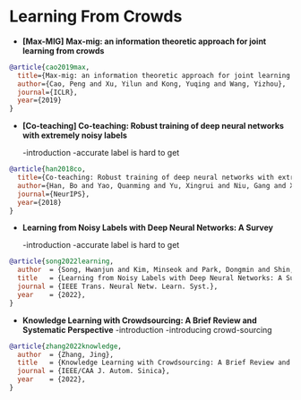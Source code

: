# Learning From Crowds

+ **[Max-MIG] Max-mig: an information theoretic approach for joint learning from crowds**
```bibtex
@article{cao2019max,
  title={Max-mig: an information theoretic approach for joint learning from crowds},
  author={Cao, Peng and Xu, Yilun and Kong, Yuqing and Wang, Yizhou},
  journal={ICLR},
  year={2019}
}
```

+ **[Co-teaching] Co-teaching: Robust training of deep neural networks with extremely noisy labels**

  -introduction
  -accurate label is hard to get
```bibtex
@article{han2018co,
  title={Co-teaching: Robust training of deep neural networks with extremely noisy labels},
  author={Han, Bo and Yao, Quanming and Yu, Xingrui and Niu, Gang and Xu, Miao and Hu, Weihua and Tsang, Ivor and Sugiyama, Masashi},
  journal={NeurIPS},
  year={2018}
}
```


+ **Learning from Noisy Labels with Deep Neural Networks: A Survey**

  -introduction
  -accurate label is hard to get
```bibtex
@article{song2022learning,
  author  = {Song, Hwanjun and Kim, Minseok and Park, Dongmin and Shin, Yooju and Lee, Jae-Gil},
  title   = {Learning from Noisy Labels with Deep Neural Networks: A Survey},
  journal = {IEEE Trans. Neural Netw. Learn. Syst.},
  year    = {2022},
}
```

+ **Knowledge Learning with Crowdsourcing: A Brief Review and Systematic Perspective** 
  -introduction
  -introducing crowd-sourcing
```bibtex
@article{zhang2022knowledge,
  author  = {Zhang, Jing},
  title   = {Knowledge Learning with Crowdsourcing: A Brief Review and Systematic Perspective},
  journal = {IEEE/CAA J. Autom. Sinica},
  year    = {2022},
}
```
